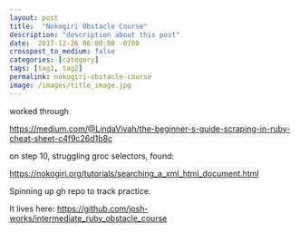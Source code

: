 ```yaml
---
layout: post
title:  "Nokogiri Obstacle Course"
description: "description about this post"
date:  2017-12-26 06:00:00 -0700
crosspost_to_medium: false
categories: [category]
tags: [tag1, tag2]
permalink: nokogiri-obstacle-course
image: /images/title_image.jpg
---
```


worked through 

https://medium.com/@LindaVivah/the-beginner-s-guide-scraping-in-ruby-cheat-sheet-c4f9c26d1b8c

on step 10, struggling groc selectors, found:

https://nokogiri.org/tutorials/searching_a_xml_html_document.html

Spinning up gh repo to track practice. 

It lives here: https://github.com/josh-works/intermediate_ruby_obstacle_course